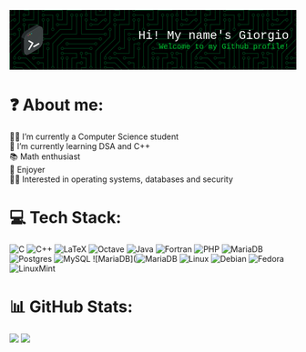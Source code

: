 ![Header](./github-header-image_v2.png)
# ❓ About me:
👨‍🎓 I’m currently a Computer Science student <br> 🌱 I’m currently learning DSA and C++ <br> 📚 Math enthusiast <br> 🐧 Enjoyer <br> 👨‍💻 Interested in operating systems, databases and security

# 💻 Tech Stack:

![C](https://img.shields.io/badge/c-%2300599C.svg?style=for-the-badge&logo=c&logoColor=white) ![C++](https://img.shields.io/badge/c++-%2300599C.svg?style=for-the-badge&logo=c%2B%2B&logoColor=white) ![LaTeX](https://img.shields.io/badge/latex-%23008080.svg?style=for-the-badge&logo=latex&logoColor=white) ![Octave](https://img.shields.io/badge/OCTAVE-darkblue?style=for-the-badge&logo=octave&logoColor=fcd683) ![Java](https://img.shields.io/badge/java-%23ED8B00.svg?style=for-the-badge&logo=openjdk&logoColor=white) ![Fortran](https://img.shields.io/badge/Fortran-%23734F96.svg?style=for-the-badge&logo=fortran&logoColor=white) ![PHP](https://img.shields.io/badge/php-%23777BB4.svg?style=for-the-badge&logo=php&logoColor=white) ![MariaDB](https://img.shields.io/badge/MariaDB-003545?style=for-the-badge&logo=mariadb&logoColor=white) ![Postgres](https://img.shields.io/badge/postgres-%23316192.svg?style=for-the-badge&logo=postgresql&logoColor=white) ![MySQL](https://img.shields.io/badge/mysql-%2300000f.svg?style=for-the-badge&logo=mysql&logoColor=white) ![MariaDB](![MariaDB](https://img.shields.io/badge/MariaDB-003545?style=for-the-badge&logo=mariadb&logoColor=white) ![Linux](https://img.shields.io/badge/Linux-FCC624?style=for-the-badge&logo=linux&logoColor=black) ![Debian](https://img.shields.io/badge/Debian-A81D33?style=or-the-badge=debian&logoColor=white) ![Fedora](https://img.shields.io/badge/Fedora-51A2DA?style=for-the-badge=fedora&logoColor=white) ![LinuxMint](https://img.shields.io/badge/Linux_Mint-87CF3E?style=for-the-badge=linux-mint&logoColor=white)
# 📊 GitHub Stats:
![](https://github-readme-stats.vercel.app/api?username=Giordi9902&theme=vue-dark&hide_border=false&include_all_commits=true&count_private=true)
![](https://github-readme-streak-stats.herokuapp.com/?user=Giordi9902&theme=vue-dark&hide_border=false)
<!-- Proudly created with GPRM ( https://gprm.itsvg.in ) -->
